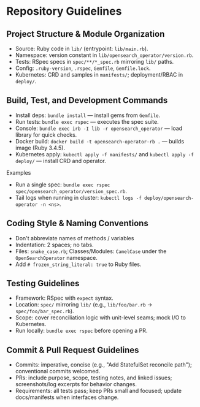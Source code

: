# Repository Guidelines

## Project Structure & Module Organization
- Source: Ruby code in `lib/` (entrypoint: `lib/main.rb`).
- Namespace: version constant in `lib/opensearch_operator/version.rb`.
- Tests: RSpec specs in `spec/**/*_spec.rb` mirroring `lib/` paths.
- Config: `.ruby-version`, `.rspec`, `Gemfile`, `Gemfile.lock`.
- Kubernetes: CRD and samples in `manifests/`; deployment/RBAC in `deploy/`.

## Build, Test, and Development Commands
- Install deps: `bundle install` — install gems from `Gemfile`.
- Run tests: `bundle exec rspec` — executes the spec suite.
- Console: `bundle exec irb -I lib -r opensearch_operator` — load library for quick checks.
- Docker build: `docker build -t opensearch-operator-rb .` — builds image (Ruby 3.4.5).
- Kubernetes apply: `kubectl apply -f manifests/` and `kubectl apply -f deploy/` — install CRD and operator.

Examples
- Run a single spec: `bundle exec rspec spec/opensearch_operator/version_spec.rb`.
- Tail logs when running in cluster: `kubectl logs -f deploy/opensearch-operator -n <ns>`.

## Coding Style & Naming Conventions
- Don't abbreviate names of methods / variables
- Indentation: 2 spaces; no tabs.
- Files: `snake_case.rb`; Classes/Modules: `CamelCase` under the `OpenSearchOperator` namespace.
- Add `# frozen_string_literal: true` to Ruby files.

## Testing Guidelines
- Framework: RSpec with `expect` syntax.
- Location: `spec/` mirroring `lib/` (e.g., `lib/foo/bar.rb` → `spec/foo/bar_spec.rb`).
- Scope: cover reconciliation logic with unit-level seams; mock I/O to Kubernetes.
- Run locally: `bundle exec rspec` before opening a PR.

## Commit & Pull Request Guidelines
- Commits: imperative, concise (e.g., "Add StatefulSet reconcile path"); conventional commits welcomed.
- PRs: include purpose, scope, testing notes, and linked issues; screenshots/log excerpts for behavior changes.
- Requirements: all tests pass; keep PRs small and focused; update docs/manifests when interfaces change.
